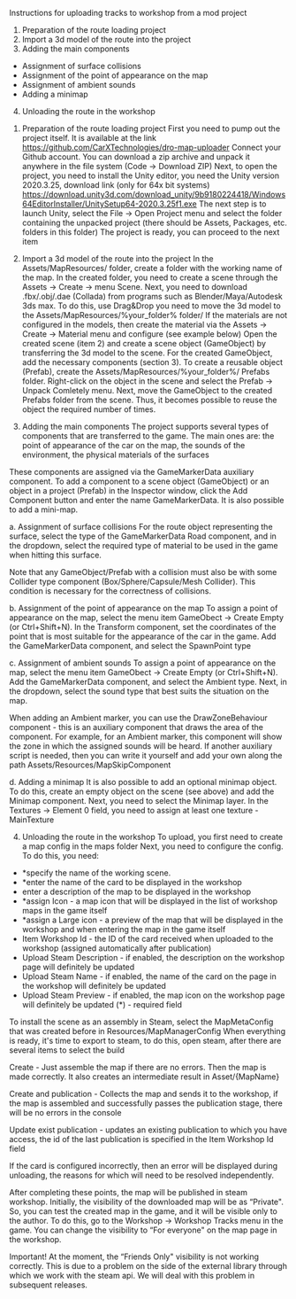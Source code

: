 Instructions for uploading tracks to workshop from a mod project

1. Preparation of the route loading project
2. Import a 3d model of the route into the project
3. Adding the main components
- Assignment of surface collisions
- Assignment of the point of appearance on the map
- Assignment of ambient sounds
- Adding a minimap
4. Unloading the route in the workshop

1) Preparation of the route loading project
First you need to pump out the project itself. It is available at the link https://github.com/CarXTechnologies/dro-map-uploader Connect your Github account. You can download a zip archive and unpack it anywhere in the file system
(Code → Download ZIP)
Next, to open the project, you need to install the Unity editor, you need the Unity version 2020.3.25, download link (only for 64x bit systems)
https://download.unity3d.com/download_unity/9b9180224418/Windows64EditorInstaller/UnitySetup64-2020.3.25f1.exe The
next step is to launch Unity, select the File → Open Project menu and select the folder containing the unpacked project (there should be Assets, Packages, etc. folders in this folder)
The project is ready, you can proceed to the next item

2) Import a 3d model of the route into the project
In the Assets/MapResources/ folder, create a folder with the working name of the map.
In the created folder, you need to create a scene through the Assets → Create → menu Scene.
Next, you need to download .fbx/.obj/.dae (Collada) from programs such as Blender/Maya/Autodesk 3ds max. To do this, use Drag&Drop you need to move the 3d model to the Assets/MapResources/%your_folder% folder/
If the materials are not configured in the models, then create the material via the Assets → Create → Material menu and configure (see example below)
Open the created scene (item 2) and create a scene object (GameObject) by transferring the 3d model to the scene.
For the created GameObject, add the necessary components (section 3).
To create a reusable object (Prefab), create the Assets/MapResources/%your_folder%/ Prefabs folder.
Right-click on the object in the scene and select the Prefab → Unpack Comletely menu.
Next, move the GameObject to the created Prefabs folder from the scene. Thus, it becomes possible to reuse the object the required number of times.
3) Adding the main components
The project supports several types of components that are transferred to the game. The main ones are:
the point of appearance of the car on the map, the sounds of the environment, the physical materials of the surfaces

These components are assigned via the GameMarkerData auxiliary component.
To add a component to a scene object (GameObject) or an object in a project (Prefab) in the Inspector window, click the Add Component button and enter the name GameMarkerData.
It is also possible to add a mini-map.

a. Assignment of surface collisions
For the route object representing the surface, select the type of the GameMarkerData Road component, and in the dropdown, select the required type of material to be used in the game when hitting this surface.

Note that any GameObject/Prefab with a collision must also be with some Collider type component (Box/Sphere/Capsule/Mesh Collider). This condition is necessary for the correctness of collisions.

b. Assignment of the point of appearance on the map
To assign a point of appearance on the map, select the menu item GameObect → Create Empty (or Ctrl+Shift+N). In the Transform component, set the coordinates of the point that is most suitable for the appearance of the car in the game. Add the GameMarkerData component, and select the SpawnPoint type

c. Assignment of ambient sounds
To assign a point of appearance on the map, select the menu item GameObect → Create Empty (or Ctrl+Shift+N). Add the GameMarkerData component, and select the Ambient type. Next, in the dropdown, select the sound type that best suits the situation on the map.

When adding an Ambient marker, you can use the DrawZoneBehaviour component - this is an auxiliary component that draws the area of the component. For example, for an Ambient marker, this component will show the zone in which the assigned sounds will be heard.
If another auxiliary script is needed, then you can write it yourself and add your own along the path Assets/Resources/MapSkipComponent

d. Adding a minimap
It is also possible to add an optional minimap object. To do this, create an empty object on the scene (see above) and add the Minimap component. Next, you need to select the Minimap layer. In the Textures → Element 0 field, you need to assign at least one texture - MainTexture

4) Unloading the route in the workshop
To upload, you first need to create a map config in the maps folder
Next, you need to configure the config. To do this, you need:
- *specify the name of the working scene.
- *enter the name of the card to be displayed in the workshop
- enter a description of the map to be displayed in the workshop
- *assign Icon - a map icon that will be displayed in the list of workshop maps in the game itself
- *assign a Large icon - a preview of the map that will be displayed in the workshop and when entering the map in the game itself
- Item Workshop Id - the ID of the card received when uploaded to the workshop (assigned automatically after publication)
- Upload Steam Description - if enabled, the description on the workshop page will definitely be updated
- Upload Steam Name - if enabled, the name of the card on the page in the workshop will definitely be updated
- Upload Steam Preview - if enabled, the map icon on the workshop page will definitely be updated
(*) - required field

To install the scene as an assembly in Steam, select the MapMetaConfig that was created before in Resources/MapManagerConfig
When everything is ready, it's time to export to steam, to do this, open steam, after there are
several items to select the build

Create - Just assemble the map if there are no errors. Then the map is made correctly. It also creates an intermediate result in Asset/{MapName}

Create and publication - Collects the map and sends it to the workshop, if the map is assembled and successfully passes the publication stage, there will be no errors in the console

Update exist publication - updates an existing publication to which you have access, the id of the last publication is specified in the Item Workshop Id field

If the card is configured incorrectly, then an error will be displayed during unloading, the reasons for which will need to be resolved independently.

After completing these points, the map will be published in steam workshop. Initially, the visibility of the downloaded map will be as “Private". So, you can test the created map in the game, and it will be visible only to the author. To do this, go to the Workshop → Workshop Tracks menu in the game. You can change the visibility to “For everyone" on the map page in the workshop.

Important! At the moment, the “Friends Only" visibility is not working correctly. This is due to a problem on the side of the external library through which we work with the steam api. We will deal with this problem in subsequent releases.
